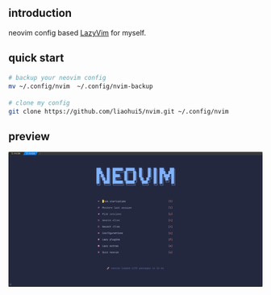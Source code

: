 ## introduction

neovim config based [LazyVim](https://github.com/LazyVim/LazyVim) for myself.

## quick start

```sh
# backup your neovim config
mv ~/.config/nvim  ~/.config/nvim-backup

# clone my config
git clone https://github.com/liaohui5/nvim.git ~/.config/nvim
```

## preview

![preview](https://raw.githubusercontent.com/liaohui5/images/main/images202408190231855.png)
